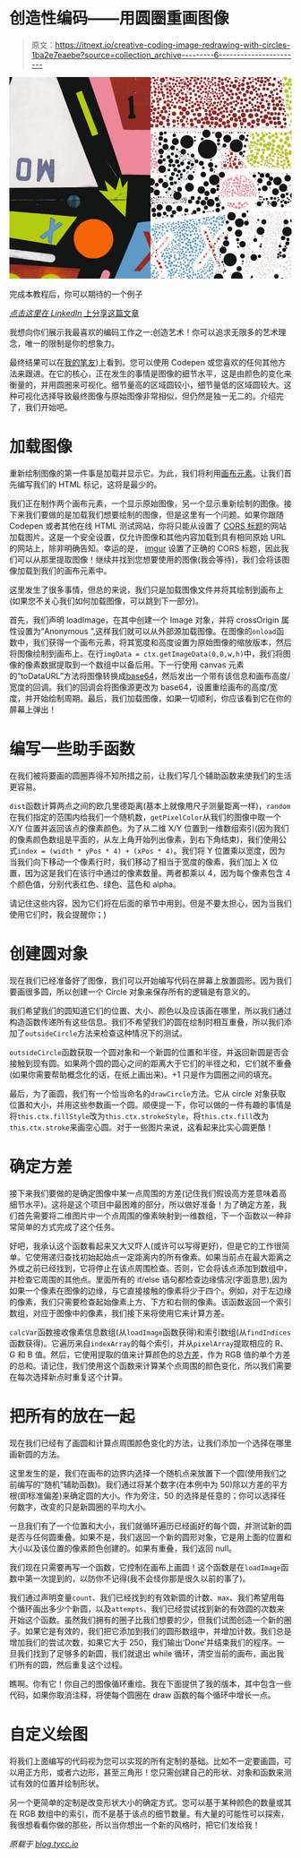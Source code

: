 # 创造性编码——用圆圈重画图像

> 原文：<https://itnext.io/creative-coding-image-redrawing-with-circles-1ba2e7eaebe?source=collection_archive---------6----------------------->

![](img/02d5a7aac7268eccdf52ed79633fb4f5.png)

完成本教程后，你可以期待的一个例子

[*点击这里在 LinkedIn* 上分享这篇文章](https://www.linkedin.com/cws/share?url=https%3A%2F%2Fitnext.io%2Fcreative-coding-image-redrawing-with-circles-1ba2e7eaebe)

我想向你们展示我最喜欢的编码工作之一:创造艺术！你可以追求无限多的艺术理念，唯一的限制是你的想象力。

最终结果可以在[我的笔友](https://codepen.io/muradkhan101/pen/evxPZp))上看到。您可以使用 Codepen 或您喜欢的任何其他方法来跟进。在它的核心，正在发生的事情是图像的细节水平，这是由颜色的变化来衡量的，并用圆圈来可视化。细节量高的区域圆较小，细节量低的区域圆较大。这种可视化选择导致最终图像与原始图像非常相似，但仍然是独一无二的。介绍完了，我们开始吧。

# 加载图像

重新绘制图像的第一件事是加载并显示它。为此，我们将利用[画布元素](https://developer.mozilla.org/en-US/docs/Web/API/Canvas_API)。让我们首先编写我们的 HTML 标记，这将是最少的。

我们正在制作两个画布元素，一个显示原始图像，另一个显示重新绘制的图像。接下来我们要做的是加载我们想要绘制的图像，但是这里有一个问题。如果你跟随 Codepen 或者其他在线 HTML 测试网站，你将只能从设置了 [CORS 标题](https://developer.mozilla.org/en-US/docs/Web/HTTP/Access_control_CORS)的网站加载图片。这是一个安全设置，仅允许图像和其他内容加载到具有相同原始 URL 的网站上，除非明确告知。幸运的是， [imgur](http://imgur.com) 设置了正确的 CORS 标题，因此我们可以从那里提取图像！继续并找到您想要使用的图像(我会等待)，我们会将该图像加载到我们的画布元素中。

这里发生了很多事情，但总的来说，我们只是加载图像文件并将其绘制到画布上(如果您不关心我们如何加载图像，可以跳到下一部分)。

首先，我们声明 loadImage，在其中创建一个 Image 对象，并将 crossOrigin 属性设置为“Anonymous ”,这样我们就可以从外部源加载图像。在图像的`onload`函数中，我们获得一个画布元素，将其宽度和高度设置为原始图像的缩放版本，然后将图像绘制到画布上。在行`imgData = ctx.getImageData(0,0,w,h)`中，我们将图像的像素数据提取到一个数组中以备后用。下一行使用 canvas 元素的“toDataURL”方法将图像转换成[base64]([https://en.wikipedia.org/wiki/Base64](https://en.wikipedia.org/wiki/Base64))，然后发出一个带有该信息和画布高度/宽度的回调。我们的回调会将图像源更改为 base64，设置重绘画布的高度/宽度，并开始绘制周期。最后，我们加载图像，如果一切顺利，你应该看到它在你的屏幕上弹出！

# 编写一些助手函数

在我们被将要画的圆圈弄得不知所措之前，让我们写几个辅助函数来使我们的生活更容易。

`dist`函数计算两点之间的欧几里德距离(基本上就像用尺子测量距离一样)，`random`在我们指定的范围内给我们一个随机数，`getPixelColor`从我们的图像中取一个 X/Y 位置并返回该点的像素颜色。为了从二维 X/Y 位置到一维数组索引(因为我们的像素颜色数组是平面的，从左上角开始列出像素，到右下角结束)，我们使用公式`index = (width * yPos * 4) + (xPos * 4)`。我们将 Y 位置乘以宽度，因为当我们向下移动一个像素行时，我们移动了相当于宽度的像素，我们加上 X 位置，因为这是我们在该行中通过的像素数量。两者都乘以 4，因为每个像素包含 4 个颜色值，分别代表红色、绿色、蓝色和 alpha。

请记住这些内容，因为它们将在后面的章节中用到。但是不要太担心，因为当我们使用它们时，我会提醒你；)

# 创建圆对象

现在我们已经准备好了图像，我们可以开始编写代码在屏幕上放置圆形。因为我们要画很多圆，所以创建一个 Circle 对象来保存所有的逻辑是有意义的。

我们希望我们的圆知道它们的位置、大小、颜色以及应该画在哪里，所以我们通过构造函数传递所有这些信息。我们不希望我们的圆在绘制时相互重叠，所以我们添加了`outsideCircle`方法来检查这种情况下的测试。

`outsideCircle`函数获取一个圆对象和一个新圆的位置和半径，并返回新圆是否会接触到现有圆。如果两个圆的圆心之间的距离大于它们的半径之和，它们就不重叠(如果你需要帮助概念化的话，在纸上画出来)。+1 只是作为圆圈之间的填充。

最后，为了画圆，我们有一个恰当命名的`drawCircle`方法。它从 circle 对象获取位置和大小，并用这些参数画一个圆。顺便提一下，你可以做的一件有趣的事情是将`this.ctx.fillStyle`改为`this.ctx.strokeStyle`，将`this.ctx.fill`改为`this.ctx.stroke`来画空心圆。对于一些图片来说，这看起来比实心圆更酷！

# 确定方差

接下来我们要做的是确定图像中某一点周围的方差(记住我们假设高方差意味着高细节水平)。这将是这个项目中最困难的部分，所以做好准备！为了确定方差，我们首先需要将二维图片中一个点周围的像素映射到一维数组，下一个函数以一种非常简单的方式完成了这个任务。

好吧，我承认这个函数看起来又大又吓人(或许可以写得更好)，但是它的工作很简单。它使用递归查找初始起始点一定距离内的所有像素。如果当前点在最大距离之外或之前已经找到，它将停止在该点周围检查。否则，它会将该点添加到数组中，并检查它周围的其他点。里面所有的 if/else 语句都检查边缘情况(字面意思),因为如果一个像素在图像的边缘，与它直接接触的像素将少于四个。例如，对于左边缘的像素，我们只需要检查起始像素上方、下方和右侧的像素。该函数返回一个索引数组，对应于图像中的像素，我们接下来将使用它来计算方差。

`calcVar`函数接收像素信息数组(从`loadImage`函数获得)和索引数组(从`findIndices`函数获得)。它遍历来自`indexArray`的每个索引，并从`pixelArray`提取相应的 R、G 和 B 值。然后，它使用提取的值来计算颜色的总[方差](http://www.statisticshowto.com/probability-and-statistics/variance/)，作为 RGB 值的单个方差的总和。请记住，我们使用这个函数来计算某个点周围的颜色变化，所以我们需要在每次选择新点时重复这个计算。

# 把所有的放在一起

现在我们已经有了画圆和计算点周围颜色变化的方法，让我们添加一个选择在哪里画新圆的方法。

这里发生的是，我们在画布的边界内选择一个随机点来放置下一个圆(使用我们之前编写的“随机”辅助函数)。我们通过将某个数字(在本例中为 50)除以方差的平方根(即标准偏差)来确定圆的大小。作为旁注，50 的选择是任意的；你可以选择任何数字，改变的只是新圆圈的平均大小。

一旦我们有了一个位置和大小，我们就循环遍历已经画好的每个圆，并测试新的圆是否与任何圆重叠。如果不是，我们返回一个新的圆形对象，它是用上面的位置和大小以及该位置的像素颜色创建的。如果有重叠，我们返回 null。

我们现在只需要再写一个函数，它控制在画布上画圆！这个函数是在`loadImage`函数中第一次提到的，以防你不记得(我不会怪你那是很久以前的事了)。

我们通过声明变量`count`、我们已经找到的有效新圆的计数、`max`、我们希望用每个循环画出多少个新圆，以及`attempts`、我们已经尝试找到新的有效圆的次数来开始这个函数。虽然我们拥有的圈子比我们想要的少，但我们试图创造一个新的圈子。如果它是有效的，我们把它添加到我们的圆形数组中，并增加计数。我们总是增加我们的尝试次数，如果它大于 250，我们输出‘Done’并结束我们的程序。一旦我们找到了足够多的新圆，我们就退出 while 循环，清空当前的画布，画出我们所有的圆，然后重复这个过程。

瞧啊。你有它！你自己的图像循环重绘。我在下面提供了我的版本，其中包含一些代码，如果你取消注释，将使每个圆圈在 draw 函数的每个循环中增长一点。

# 自定义绘图

将我们上面编写的代码视为您可以实现的所有定制的基础。比如不一定要画圆，可以用正方形，或者六边形，甚至三角形！您只需创建自己的形状、对象和函数来测试有效的位置并绘制形状。

另一个更简单的定制是改变形状大小的确定方式。您可以基于某种颜色的数量或其在 RGB 数组中的索引，而不是基于该点的细节数量。有大量的可能性可以探索，我很想看看你做的那些，所以当你想出一个新的风格时，把它们发给我！

*原载于* [*blog.tycc.io*](http://blog.tycc.io/posts/image-redrawing-circles)
